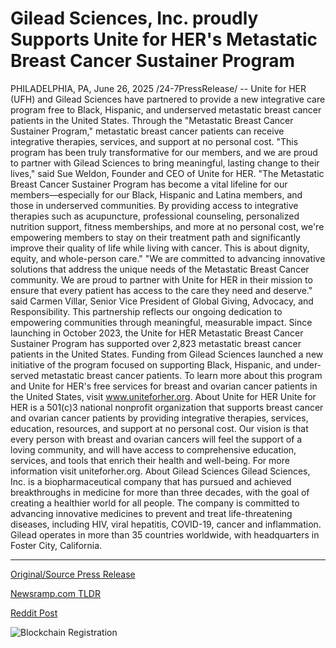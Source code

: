 # Gilead Sciences, Inc. proudly Supports Unite for HER's Metastatic Breast Cancer Sustainer Program

PHILADELPHIA, PA, June 26, 2025 /24-7PressRelease/ -- Unite for HER (UFH) and Gilead Sciences have partnered to provide a new integrative care program free to Black, Hispanic, and underserved metastatic breast cancer patients in the United States. Through the "Metastatic Breast Cancer Sustainer Program," metastatic breast cancer patients can receive integrative therapies, services, and support at no personal cost.   "This program has been truly transformative for our members, and we are proud to partner with Gilead Sciences to bring meaningful, lasting change to their lives," said Sue Weldon, Founder and CEO of Unite for HER. "The Metastatic Breast Cancer Sustainer Program has become a vital lifeline for our members—especially for our Black, Hispanic and Latina members, and those in underserved communities. By providing access to integrative therapies such as acupuncture, professional counseling, personalized nutrition support, fitness memberships, and more at no personal cost, we're empowering members to stay on their treatment path and significantly improve their quality of life while living with cancer. This is about dignity, equity, and whole-person care."  "We are committed to advancing innovative solutions that address the unique needs of the Metastatic Breast Cancer community. We are proud to partner with Unite for HER in their mission to ensure that every patient has access to the care they need and deserve." said Carmen Villar, Senior Vice President of Global Giving, Advocacy, and Responsibility. This partnership reflects our ongoing dedication to empowering communities through meaningful, measurable impact.  Since launching in October 2023, the Unite for HER Metastatic Breast Cancer Sustainer Program has supported over 2,823 metastatic breast cancer patients in the United States. Funding from Gilead Sciences launched a new initiative of the program focused on supporting Black, Hispanic, and under-served metastatic breast cancer patients. To learn more about this program and Unite for HER's free services for breast and ovarian cancer patients in the United States, visit www.uniteforher.org.  About Unite for HER Unite for HER is a 501(c)3 national nonprofit organization that supports breast cancer and ovarian cancer patients by providing integrative therapies, services, education, resources, and support at no personal cost. Our vision is that every person with breast and ovarian cancers will feel the support of a loving community, and will have access to comprehensive education, services, and tools that enrich their health and well-being. For more information visit uniteforher.org.  About Gilead Sciences Gilead Sciences, Inc. is a biopharmaceutical company that has pursued and achieved breakthroughs in medicine for more than three decades, with the goal of creating a healthier world for all people. The company is committed to advancing innovative medicines to prevent and treat life-threatening diseases, including HIV, viral hepatitis, COVID-19, cancer and inflammation. Gilead operates in more than 35 countries worldwide, with headquarters in Foster City, California. 

---

[Original/Source Press Release](https://www.24-7pressrelease.com/press-release/524277/gilead-sciences-inc-proudly-supports-unite-for-hers-metastatic-breast-cancer-sustainer-program)
                    

[Newsramp.com TLDR](https://newsramp.com/curated-news/unite-for-her-gilead-launch-free-cancer-care-program-for-underserved/36b6b9ca59653a9d10bdc2274796b430) 

 



[Reddit Post](https://www.reddit.com/r/newsramp/comments/1lktsq4/unite_for_her_gilead_launch_free_cancer_care/) 



![Blockchain Registration](https://cdn.newsramp.app/24-7PressRelease/qrcode/256/26/pearT0_6.webp)